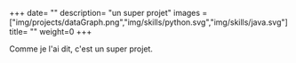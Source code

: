 +++
date= ""
description= "un super projet"
images = ["img/projects/dataGraph.png","img/skills/python.svg","img/skills/java.svg"]
title= ""
weight=0
+++


Comme je l'ai dit, c'est un super projet.
